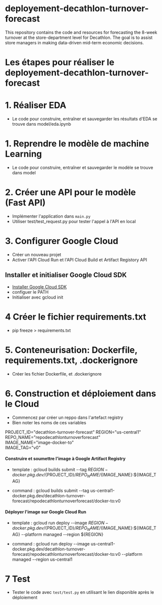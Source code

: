 # deployement-decathlon-turnover-forecast
This repository contains the code and resources for forecasting the 8-week turnover at the store-department level for Decathlon. The goal is to assist store managers in making data-driven mid-term economic decisions.

# Les étapes pour réaliser le deployement-decathlon-turnover-forecast

# 1. Réaliser EDA
- Le code pour construire, entraîner et sauvegarder les résultats d'EDA se trouve dans model/eda.ipynb

# 1. Reprendre le modèle de machine Learning
- Le code pour construire, entraîner et sauvegarder le modèle se trouve dans model

# 2. Créer une API pour le modèle (Fast API)

- Implémenter l'application dans `main.py`
- Utiliser test/test_request.py pour tester l'appel à l'API en local

# 3. Configurer Google Cloud 
- Créer un nouveau projet
- Activer l'API Cloud Run et l'API Cloud Build et Artifact Registory API

## Installer et initialiser Google Cloud SDK
- [Installer Google Cloud SDK](https://cloud.google.com/sdk/docs/install)
- configuer le PATH
- Initialiser avec gcloud init


# 4 Créer le fichier requirements.txt
- pip freeze > requirements.txt

# 5. Conteneurisation:  Dockerfile, requirements.txt, .dockerignore
- Créer les fichier Dockerfile, et .dockerignore

# 6. Construction et déploiement dans le Cloud

- Commencez par créer un reppo dans l'artefact registry
- Bien noter les noms de ces variables

PROJECT_ID="decathlon-turnover-forecast" 
REGION="us-central1"           
REPO_NAME="repodecathlonturnoverforecast"    
IMAGE_NAME="image-docker-to"    
IMAGE_TAG="v0"        

#### Construire et soumettre l'image à Google Artifact Registry

- template : gcloud builds submit --tag ${REGION}-docker.pkg.dev/${PROJECT_ID}/${REPO_NAME}/${IMAGE_NAME}:${IMAGE_TAG}

- command : gcloud builds submit --tag us-central1-docker.pkg.dev/decathlon-turnover-forecast/repodecathlonturnoverforecast/docker-to:v0

#### Déployer l'image sur Google Cloud Run

- template : gcloud run deploy --image ${REGION}-docker.pkg.dev/${PROJECT_ID}/${REPO_NAME}/${IMAGE_NAME}:${IMAGE_TAG} --platform managed --region ${REGION}

- command : gcloud run deploy --image us-central1-docker.pkg.dev/decathlon-turnover-forecast/repodecathlonturnoverforecast/docker-to:v0 --platform managed --region us-central1

# 7 Test
- Tester le code avec `test/test.py` en utilisant le lien disponible après le déploiement


